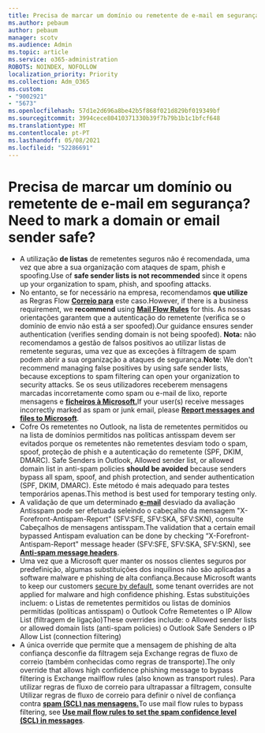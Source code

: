```yaml
---
title: Precisa de marcar um domínio ou remetente de e-mail em segurança?
ms.author: pebaum
author: pebaum
manager: scotv
ms.audience: Admin
ms.topic: article
ms.service: o365-administration
ROBOTS: NOINDEX, NOFOLLOW
localization_priority: Priority
ms.collection: Adm_O365
ms.custom:
- "9002921"
- "5673"
ms.openlocfilehash: 57d1e2d696a8be42b5f868f021d829bf019349bf
ms.sourcegitcommit: 3994cece80410371330b39f7b79b1b1c1bfcf648
ms.translationtype: MT
ms.contentlocale: pt-PT
ms.lasthandoff: 05/08/2021
ms.locfileid: "52286691"
---
```

# <a name="need-to-mark-a-domain-or-email-sender-safe"></a><span data-ttu-id="0dcb1-102">Precisa de marcar um domínio ou remetente de e-mail em segurança?</span><span class="sxs-lookup"><span data-stu-id="0dcb1-102">Need to mark a domain or email sender safe?</span></span>

- <span data-ttu-id="0dcb1-103">A utilização **de listas** de remetentes seguros não é recomendada, uma vez que abre a sua organização com ataques de spam, phish e spoofing.</span><span class="sxs-lookup"><span data-stu-id="0dcb1-103">Use of **safe sender lists is not recommended** since it opens up your organization to spam, phish, and spoofing attacks.</span></span>
- <span data-ttu-id="0dcb1-104">No entanto, se for necessário na empresa, recomendamos **que utilize** as Regras Flow **[Correio para](https://docs.microsoft.com/microsoft-365/security/office-365-security/create-safe-sender-lists-in-office-365?view=o365-worldwide#recommended-use-mail-flow-rules)** este caso.</span><span class="sxs-lookup"><span data-stu-id="0dcb1-104">However, if there is a business requirement, we **recommend** using **[Mail Flow Rules](https://docs.microsoft.com/microsoft-365/security/office-365-security/create-safe-sender-lists-in-office-365?view=o365-worldwide#recommended-use-mail-flow-rules)** for this.</span></span> <span data-ttu-id="0dcb1-105">As nossas orientações garantem que a autenticação do remetente (verifica se o domínio de envio não está a ser spoofed).</span><span class="sxs-lookup"><span data-stu-id="0dcb1-105">Our guidance ensures sender authentication (verifies sending domain is not being spoofed).</span></span> <span data-ttu-id="0dcb1-106">**Nota:** não recomendamos a gestão de falsos positivos ao utilizar listas de remetente seguras, uma vez que as exceções à filtragem de spam podem abrir a sua organização a ataques de segurança.</span><span class="sxs-lookup"><span data-stu-id="0dcb1-106">**Note**: We don't recommend managing false positives by using safe sender lists, because exceptions to spam filtering can open your organization to security attacks.</span></span> <span data-ttu-id="0dcb1-107">Se os seus utilizadores receberem mensagens marcadas incorretamente como spam ou e-mail de lixo, reporte mensagens e **[ficheiros à Microsoft.](https://protection.office.com/reportsubmission)**</span><span class="sxs-lookup"><span data-stu-id="0dcb1-107">If your user(s) receive messages incorrectly marked as spam or junk email, please **[Report messages and files to Microsoft](https://protection.office.com/reportsubmission)**.</span></span>
- <span data-ttu-id="0dcb1-108">Cofre Os remetentes no Outlook, na lista de remetentes permitidos ou na lista de domínios permitidos nas políticas antisspam devem ser evitados porque os remetentes não remetentes desviam todo o spam, spoof, proteção de phish e a autenticação do remetente (SPF, DKIM, DMARC). </span><span class="sxs-lookup"><span data-stu-id="0dcb1-108">Safe Senders in Outlook, Allowed sender list, or allowed domain list in anti-spam policies **should be avoided** because senders bypass all spam, spoof, and phish protection, and sender authentication (SPF, DKIM, DMARC).</span></span> <span data-ttu-id="0dcb1-109">Este método é mais adequado para testes temporários apenas.</span><span class="sxs-lookup"><span data-stu-id="0dcb1-109">This method is best used for temporary testing only.</span></span>
- <span data-ttu-id="0dcb1-110">A validação de que um determinado **[e-mail](https://docs.microsoft.com/microsoft-365/security/office-365-security/anti-spam-message-headers)** desviado da avaliação Antisspam pode ser efetuada seleindo o cabeçalho da mensagem "X-Forefront-Antispam-Report" (SFV:SFE, SFV:SKA, SFV:SKN), consulte Cabeçalhos de mensagens antisspam.</span><span class="sxs-lookup"><span data-stu-id="0dcb1-110">The validation that a certain email bypassed Antispam evaluation can be done by checking “X-Forefront-Antispam-Report" message header (SFV:SFE, SFV:SKA, SFV:SKN), see **[Anti-spam message headers](https://docs.microsoft.com/microsoft-365/security/office-365-security/anti-spam-message-headers)**.</span></span>
- <span data-ttu-id="0dcb1-111">Uma vez que a [](https://docs.microsoft.com/microsoft-365/security/office-365-security/secure-by-default#exceptions)Microsoft quer manter os nossos clientes seguros por predefinição, algumas substituições dos inquilinos não são aplicadas a software malware e phishing de alta confiança.</span><span class="sxs-lookup"><span data-stu-id="0dcb1-111">Because Microsoft wants to keep our customers [secure by default](https://docs.microsoft.com/microsoft-365/security/office-365-security/secure-by-default#exceptions), some tenant overrides are not applied for malware and high confidence phishing.</span></span> <span data-ttu-id="0dcb1-112">Estas substituições incluem: o Listas de remetentes permitidos ou listas de domínios permitidas (políticas antisspam) o Outlook Cofre Remetentes o IP Allow List (filtragem de ligação)</span><span class="sxs-lookup"><span data-stu-id="0dcb1-112">These overrides include: o   Allowed sender lists or allowed domain lists (anti-spam policies) o   Outlook Safe Senders o   IP Allow List (connection filtering)</span></span> 
- <span data-ttu-id="0dcb1-113">A única override que permite que a mensagem de phishing de alta confiança desconfie da filtragem seja Exchange regras de fluxo de correio (também conhecidas como regras de transporte).</span><span class="sxs-lookup"><span data-stu-id="0dcb1-113">The only override that allows high confidence phishing message to bypass filtering is Exchange mailflow rules (also known as transport rules).</span></span> <span data-ttu-id="0dcb1-114">Para utilizar regras de fluxo de correio para ultrapassar a filtragem, consulte Utilizar regras de fluxo de correio para definir o nível de confiança contra **[spam (SCL) nas mensagens.](https://docs.microsoft.com/microsoft-365/security/office-365-security/use-mail-flow-rules-to-set-the-spam-confidence-level-scl-in-messages)**</span><span class="sxs-lookup"><span data-stu-id="0dcb1-114">To use mail flow rules to bypass filtering, see **[Use mail flow rules to set the spam confidence level (SCL) in messages](https://docs.microsoft.com/microsoft-365/security/office-365-security/use-mail-flow-rules-to-set-the-spam-confidence-level-scl-in-messages)**.</span></span>